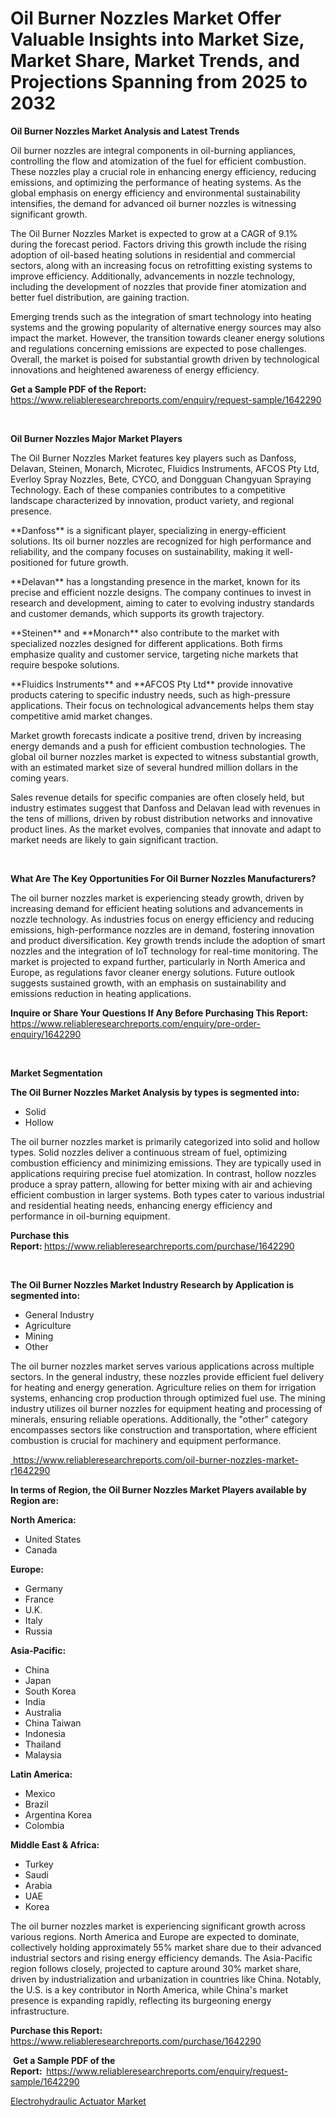 <p><h1>Oil Burner Nozzles Market Offer Valuable Insights into Market Size, Market Share, Market Trends, and Projections Spanning from 2025 to 2032</h1></p><p><strong>Oil Burner Nozzles Market Analysis and Latest Trends</strong></p>
<p><p>Oil burner nozzles are integral components in oil-burning appliances, controlling the flow and atomization of the fuel for efficient combustion. These nozzles play a crucial role in enhancing energy efficiency, reducing emissions, and optimizing the performance of heating systems. As the global emphasis on energy efficiency and environmental sustainability intensifies, the demand for advanced oil burner nozzles is witnessing significant growth.</p><p>The Oil Burner Nozzles Market is expected to grow at a CAGR of 9.1% during the forecast period. Factors driving this growth include the rising adoption of oil-based heating solutions in residential and commercial sectors, along with an increasing focus on retrofitting existing systems to improve efficiency. Additionally, advancements in nozzle technology, including the development of nozzles that provide finer atomization and better fuel distribution, are gaining traction. </p><p>Emerging trends such as the integration of smart technology into heating systems and the growing popularity of alternative energy sources may also impact the market. However, the transition towards cleaner energy solutions and regulations concerning emissions are expected to pose challenges. Overall, the market is poised for substantial growth driven by technological innovations and heightened awareness of energy efficiency.</p></p>
<p><strong>Get a Sample PDF of the Report:&nbsp;</strong> <a href="https://www.reliableresearchreports.com/enquiry/request-sample/1642290?utm_campaign=3358&utm_medium=2&utm_source=Github&utm_content=ia&utm_term=11042025&utm_id=oil-burner-nozzles">https://www.reliableresearchreports.com/enquiry/request-sample/1642290</a></p>
<p>&nbsp;</p>
<p><strong>Oil Burner Nozzles Major Market Players</strong></p>
<p><p>The Oil Burner Nozzles Market features key players such as Danfoss, Delavan, Steinen, Monarch, Microtec, Fluidics Instruments, AFCOS Pty Ltd, Everloy Spray Nozzles, Bete, CYCO, and Dongguan Changyuan Spraying Technology. Each of these companies contributes to a competitive landscape characterized by innovation, product variety, and regional presence.</p><p>**Danfoss** is a significant player, specializing in energy-efficient solutions. Its oil burner nozzles are recognized for high performance and reliability, and the company focuses on sustainability, making it well-positioned for future growth.</p><p>**Delavan** has a longstanding presence in the market, known for its precise and efficient nozzle designs. The company continues to invest in research and development, aiming to cater to evolving industry standards and customer demands, which supports its growth trajectory.</p><p>**Steinen** and **Monarch** also contribute to the market with specialized nozzles designed for different applications. Both firms emphasize quality and customer service, targeting niche markets that require bespoke solutions.</p><p>**Fluidics Instruments** and **AFCOS Pty Ltd** provide innovative products catering to specific industry needs, such as high-pressure applications. Their focus on technological advancements helps them stay competitive amid market changes.</p><p>Market growth forecasts indicate a positive trend, driven by increasing energy demands and a push for efficient combustion technologies. The global oil burner nozzles market is expected to witness substantial growth, with an estimated market size of several hundred million dollars in the coming years.</p><p>Sales revenue details for specific companies are often closely held, but industry estimates suggest that Danfoss and Delavan lead with revenues in the tens of millions, driven by robust distribution networks and innovative product lines. As the market evolves, companies that innovate and adapt to market needs are likely to gain significant traction.</p></p>
<p>&nbsp;</p>
<p><strong>What Are The Key Opportunities For Oil Burner Nozzles Manufacturers?</strong></p>
<p><p>The oil burner nozzles market is experiencing steady growth, driven by increasing demand for efficient heating solutions and advancements in nozzle technology. As industries focus on energy efficiency and reducing emissions, high-performance nozzles are in demand, fostering innovation and product diversification. Key growth trends include the adoption of smart nozzles and the integration of IoT technology for real-time monitoring. The market is projected to expand further, particularly in North America and Europe, as regulations favor cleaner energy solutions. Future outlook suggests sustained growth, with an emphasis on sustainability and emissions reduction in heating applications.</p></p>
<p><strong>Inquire or Share Your Questions If Any Before Purchasing This Report:</strong> <a href="https://www.reliableresearchreports.com/enquiry/pre-order-enquiry/1642290?utm_campaign=3358&utm_medium=2&utm_source=Github&utm_content=ia&utm_term=11042025&utm_id=oil-burner-nozzles">https://www.reliableresearchreports.com/enquiry/pre-order-enquiry/1642290</a></p>
<p>&nbsp;</p>
<p><strong>Market Segmentation</strong></p>
<p><strong>The Oil Burner Nozzles Market Analysis by types is segmented into:</strong></p>
<p><ul><li>Solid</li><li>Hollow</li></ul></p>
<p><p>The oil burner nozzles market is primarily categorized into solid and hollow types. Solid nozzles deliver a continuous stream of fuel, optimizing combustion efficiency and minimizing emissions. They are typically used in applications requiring precise fuel atomization. In contrast, hollow nozzles produce a spray pattern, allowing for better mixing with air and achieving efficient combustion in larger systems. Both types cater to various industrial and residential heating needs, enhancing energy efficiency and performance in oil-burning equipment.</p></p>
<p><strong>Purchase this Report:&nbsp;</strong><a href="https://www.reliableresearchreports.com/purchase/1642290?utm_campaign=3358&utm_medium=2&utm_source=Github&utm_content=ia&utm_term=11042025&utm_id=oil-burner-nozzles">https://www.reliableresearchreports.com/purchase/1642290</a></p>
<p>&nbsp;</p>
<p><strong>The Oil Burner Nozzles Market Industry Research by Application is segmented into:</strong></p>
<p><ul><li>General Industry</li><li>Agriculture</li><li>Mining</li><li>Other</li></ul></p>
<p><p>The oil burner nozzles market serves various applications across multiple sectors. In the general industry, these nozzles provide efficient fuel delivery for heating and energy generation. Agriculture relies on them for irrigation systems, enhancing crop production through optimized fuel use. The mining industry utilizes oil burner nozzles for equipment heating and processing of minerals, ensuring reliable operations. Additionally, the "other" category encompasses sectors like construction and transportation, where efficient combustion is crucial for machinery and equipment performance.</p></p>
<p><a href="https://www.reliableresearchreports.com/oil-burner-nozzles-market-r1642290?utm_campaign=3358&utm_medium=2&utm_source=Github&utm_content=ia&utm_term=11042025&utm_id=oil-burner-nozzles">&nbsp;https://www.reliableresearchreports.com/oil-burner-nozzles-market-r1642290</a></p>
<p><strong>In terms of Region, the Oil Burner Nozzles Market Players available by Region are:</strong></p>
<p>
    <p> <strong> North America: </strong>
        <ul>
            <li>United States</li>
            <li>Canada</li>
        </ul>
        </p> 
    <p> <strong> Europe: </strong>
        <ul>
            <li>Germany</li>
            <li>France</li>
            <li>U.K.</li>
            <li>Italy</li>
            <li>Russia</li>
        </ul>
        </p> 
    <p> <strong> Asia-Pacific: </strong>
        <ul>
            <li>China</li>
            <li>Japan</li>
            <li>South Korea</li>
            <li>India</li>
            <li>Australia</li>
            <li>China Taiwan</li>
            <li>Indonesia</li>
            <li>Thailand</li>
            <li>Malaysia</li>
        </ul>
        </p> 
    <p> <strong> Latin America: </strong>
        <ul>
            <li>Mexico</li>
            <li>Brazil</li>
            <li>Argentina Korea</li>
            <li>Colombia</li>
        </ul>
        </p> 
    <p> <strong> Middle East & Africa: </strong>
        <ul>
            <li>Turkey</li>
            <li>Saudi</li>
            <li>Arabia</li>
            <li>UAE</li>
            <li>Korea</li>
        </ul>
    </p>
    </p>
<p><p>The oil burner nozzles market is experiencing significant growth across various regions. North America and Europe are expected to dominate, collectively holding approximately 55% market share due to their advanced industrial sectors and rising energy efficiency demands. The Asia-Pacific region follows closely, projected to capture around 30% market share, driven by industrialization and urbanization in countries like China. Notably, the U.S. is a key contributor in North America, while China's market presence is expanding rapidly, reflecting its burgeoning energy infrastructure.</p></p>
<p><strong>Purchase this Report: </strong><a href="https://www.reliableresearchreports.com/purchase/1642290?utm_campaign=3358&utm_medium=2&utm_source=Github&utm_content=ia&utm_term=11042025&utm_id=oil-burner-nozzles">https://www.reliableresearchreports.com/purchase/1642290</a></p>
<p>&nbsp;<strong>Get a Sample PDF of the Report:&nbsp;&nbsp;</strong><a href="https://www.reliableresearchreports.com/enquiry/request-sample/1642290?utm_campaign=3358&utm_medium=2&utm_source=Github&utm_content=ia&utm_term=11042025&utm_id=oil-burner-nozzles">https://www.reliableresearchreports.com/enquiry/request-sample/1642290</a></p>
<p><strong></strong></p>
<p><p><a href="https://github.com/okornevonywx/Market-Research-Report-List-1/blob/main/electrohydraulic-actuator-market.md?utm_campaign=3358&utm_medium=2&utm_source=Github&utm_content=ia&utm_term=11042025&utm_id=oil-burner-nozzles">Electrohydraulic Actuator Market</a></p></p>